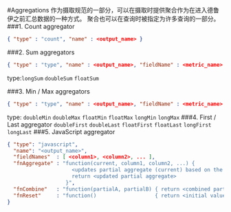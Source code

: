 #Aggregations
作为摄取规范的一部分，可以在摄取时提供聚合作为在进入德鲁伊之前汇总数据的一种方式。 聚合也可以在查询时被指定为许多查询的一部分。
###1. Count aggregator
```json
{ "type" : "count", "name" : <output_name> }
```
###2. Sum aggregators

```json
{ "type" : "type", "name" : <output_name>, "fieldName" : <metric_name> }
```
type:`longSum` `doubleSum` `floatSum`

###3. Min / Max aggregators
```json
{ "type" : "type", "name" : <output_name>, "fieldName" : <metric_name> }
```
type: `doubleMin` `doubleMax` `floatMin` `floatMax` `longMin` `longMax`
###4. First / Last aggregator
`doubleFirst` `doubleLast` `floatFirst` `floatLast` `longFirst` `longLast`
###5. JavaScript aggregator
```json
{ "type": "javascript",
  "name": "<output_name>",
  "fieldNames"  : [ <column1>, <column2>, ... ],
  "fnAggregate" : "function(current, column1, column2, ...) {
                     <updates partial aggregate (current) based on the current row values>
                     return <updated partial aggregate>
                   }",
  "fnCombine"   : "function(partialA, partialB) { return <combined partial results>; }",
  "fnReset"     : "function()                   { return <initial value>; }"
}
```